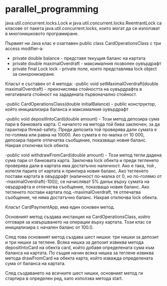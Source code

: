 # parallel_programming

java.util.concurrent.locks.Lock и java.util.concurrent.locks.ReentrantLock са класове от пакета java.util.concurrent.locks, които могат да се използват в многонишковото програмиране.


Първият ни Java клас е озаглавен public class CardOperationsClass с три access modifier-а:
- private double balance - представя текущия баланс на картата
- private double maximalOverdraft - максималния позволен оувърдрафт
- private final Lock lock - private поле, което представлява lock object за синхронизиране.

Класът е съставен от 4 метода:
-public void setMaximalOverdraft(double maximalOverdraft) - преизчислява стойността на оувърдрафта в негативната стойност на зададената първоначално стойност.

-public CardOperationsClass(double initialBalance) - public конструктор, който инициализира баланса и максималния оувърдрафт

-public void depositIntoCard(double amount) - Този метод депозира  сума пари в банковата карта. С началото на метода той бива заключен, за да гарантира thread-safety. Преди депозита той проверява дали сумата е по-голяма или равна на 10000. Ако сумата е по-малка от 10 000, депозира парите отпечатва съобщение, показващо новия баланс. Накрая отключва lock обектa.

-public void withdrawFromCard(double amount) - Този метод тегли дадена сума пари от банковата карта. Заключва lock обекта и преди тегленето проверява дали в картата има достатъчно наличност. Ако е така, той , изтегля парите от картата и принтира новия баланс. Ако тегленето постави картата в овърдрафт (наличност по-малка от 0, но по-голямо от -maximalOverdraft(-100)), се начисляват 5% данък върху сумата на овърдрафта и отпечатва съобщение, показващо новия баланс. Ако тегленето постави картата под -maximalOverdraft, тя отпечатва съобщение, че няма достатъчно баланс. Накрая отключва lock обекта.

Класът CardPaymentApp, има един основен метод.

Основният метод създава инстанция на CardOperationsClass, който отговаря за извършването на операции върху картата. Този клас се инициализира с начален баланс от 100.0.

След това основният метод създава шест нишки: три нишки за депозит и три нишки за теглене. Всяка нишка за депозит извиква метода depositIntoCard на обекта card, който добавя определената сума към баланса на картата. По същия начин всяка нишка за теглене извиква метода drawFromCard на обекта карта, който изважда определената сума от баланса на картата.


След създаването на всичките шест нишки, основният метод ги стартира в определен ред, като използва метода start.


